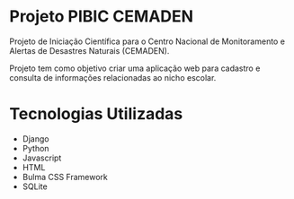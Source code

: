 # Projeto PIBIC CEMADEN

Projeto de Iniciação Científica para o Centro Nacional de Monitoramento e Alertas de Desastres Naturais (CEMADEN).

Projeto tem como objetivo criar uma aplicação web para cadastro e consulta de informações relacionadas ao nicho escolar.

# Tecnologias Utilizadas

- Django
- Python
- Javascript
- HTML
- Bulma CSS Framework
- SQLite
